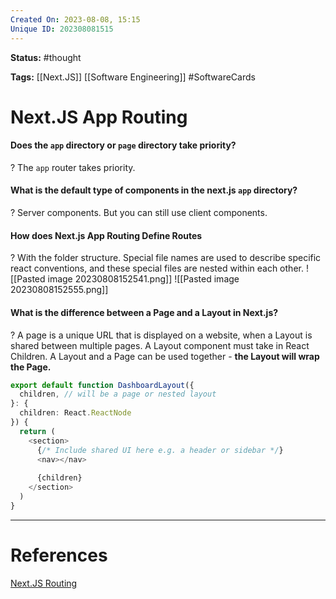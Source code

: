 ```yaml
---
Created On: 2023-08-08, 15:15
Unique ID: 202308081515
---
```

**Status:** #thought 

**Tags:**  [[Next.JS]] [[Software Engineering]] #SoftwareCards 
# Next.JS App Routing

#### Does the `app` directory or `page` directory take priority?
? 
The `app` router takes priority.


#### What is the default type of components in the next.js `app` directory?
?
Server components. But you can still use client components. 
<!--SR:!2023-09-05,9,170-->

#### How does Next.js App Routing Define Routes
?
With the folder structure. Special file names are used to describe specific react conventions, and these special files are nested within each other. 
![[Pasted image 20230808152541.png]]
![[Pasted image 20230808152555.png]]
<!--SR:!2023-09-07,11,190-->


#### What is the difference between a Page and a Layout in Next.js? 
?
A page is a unique URL that is displayed on a website, when a Layout is shared between multiple pages. 
A Layout component must take in React Children.
A Layout and a Page can be used together - **the Layout will wrap the Page.**
```typescript
export default function DashboardLayout({
  children, // will be a page or nested layout
}: {
  children: React.ReactNode
}) {
  return (
    <section>
      {/* Include shared UI here e.g. a header or sidebar */}
      <nav></nav>
 
      {children}
    </section>
  )
}
```
<!--SR:!2023-08-28,7,203-->


 


---
# References
[Next.JS Routing](https://nextjs.org/docs/app/building-your-application/routing)

